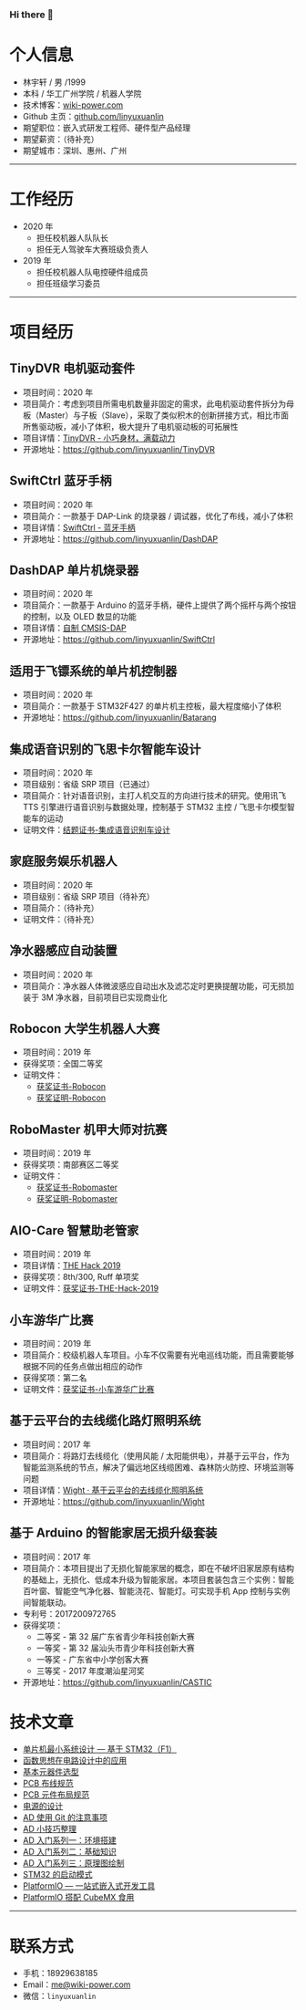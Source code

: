 ### Hi there 👋


# 个人信息

- 林宇轩 / 男 /1999
- 本科 / 华工广州学院 / 机器人学院
- 技术博客：[wiki-power.com](https://wiki-power.com)
- Github 主页：[github.com/linyuxuanlin](http://github.com/linyuxuanlin)
- 期望职位：嵌入式研发工程师、硬件型产品经理
- 期望薪资：（待补充）
- 期望城市：深圳、惠州、广州

---

<!-- more -->

# 工作经历

- 2020 年
  - 担任校机器人队队长
  - 担任无人驾驶车大赛班级负责人
- 2019 年
  - 担任校机器人队电控硬件组成员
  - 担任班级学习委员

---

# 项目经历

## TinyDVR 电机驱动套件

- 项目时间：2020 年
- 项目简介：考虑到项目所需电机数量非固定的需求，此电机驱动套件拆分为母板（Master）与子板（Slave），采取了类似积木的创新拼接方式，相比市面所售驱动板，减小了体积，极大提升了电机驱动板的可拓展性
- 项目详情：[TinyDVR - 小巧身材，满载动力](https://wiki-power.com/post/%E7%94%B5%E8%B7%AF%E8%AE%BE%E8%AE%A1/TinyDVR-%E5%B0%8F%E5%B7%A7%E8%BA%AB%E6%9D%90%EF%BC%8C%E6%BB%A1%E8%BD%BD%E5%8A%A8%E5%8A%9B.html)
- 开源地址：<https://github.com/linyuxuanlin/TinyDVR>

## SwiftCtrl 蓝牙手柄

- 项目时间：2020 年
- 项目简介：一款基于 DAP-Link 的烧录器 / 调试器，优化了布线，减小了体积
- 项目详情：[SwiftCtrl - 蓝牙手柄](https://wiki-power.com/post/%E7%94%B5%E8%B7%AF%E8%AE%BE%E8%AE%A1/SwiftCtrl-%E8%93%9D%E7%89%99%E6%89%8B%E6%9F%84.html)
- 开源地址：<https://github.com/linyuxuanlin/DashDAP>

## DashDAP 单片机烧录器

- 项目时间：2020 年
- 项目简介：一款基于 Arduino 的蓝牙手柄，硬件上提供了两个摇杆与两个按钮的控制，以及 OLED 数显的功能
- 项目详情：[自制 CMSIS-DAP](https://wiki-power.com/post/%E7%94%B5%E8%B7%AF%E8%AE%BE%E8%AE%A1/%E8%87%AA%E5%88%B6CMSIS-DAP.html)
- 开源地址：<https://github.com/linyuxuanlin/SwiftCtrl>

## 适用于飞镖系统的单片机控制器

- 项目时间：2020 年
- 项目简介：一款基于 STM32F427 的单片机主控板，最大程度缩小了体积
- 开源地址：<https://github.com/linyuxuanlin/Batarang>

## 集成语音识别的飞思卡尔智能车设计

- 项目时间：2020 年
- 项目级别：省级 SRP 项目（已通过）
- 项目简介：针对语音识别，主打人机交互的方向进行技术的研究。使用讯飞 TTS 引擎进行语音识别与数据处理，控制基于 STM32 主控 / 飞思卡尔模型智能车的运动
- 证明文件：[结题证书-集成语音识别车设计](https://wiki-media-1253965369.cos.ap-guangzhou.myqcloud.com/doc/certificate-of-award/%E7%BB%93%E9%A2%98%E8%AF%81%E4%B9%A6-%E9%9B%86%E6%88%90%E8%AF%AD%E9%9F%B3%E8%AF%86%E5%88%AB%E7%9A%84%E9%A3%9E%E6%80%9D%E5%8D%A1%E5%B0%94%E6%99%BA%E8%83%BD%E8%BD%A6%E8%AE%BE%E8%AE%A1.jpg)

## 家庭服务娱乐机器人

- 项目时间：2020 年
- 项目级别：省级 SRP 项目（待补充）
- 项目简介：（待补充）
- 证明文件：（待补充）

## 净水器感应自动装置

- 项目时间：2020 年
- 项目简介：净水器人体微波感应自动出水及滤芯定时更换提醒功能，可无损加装于 3M 净水器，目前项目已实现商业化

## Robocon 大学生机器人大赛

- 项目时间：2019 年
- 获得奖项：全国二等奖
- 证明文件：
  - [获奖证书-Robocon](https://wiki-media-1253965369.cos.ap-guangzhou.myqcloud.com/doc/certificate-of-award/获奖证书-第十八届全国大学生机器人大赛-Robocon.jpg)
  - [获奖证明-Robocon](https://wiki-media-1253965369.cos.ap-guangzhou.myqcloud.com/doc/certificate-of-award/获奖证明-Robomaster-Robocon.pdf)

## RoboMaster 机甲大师对抗赛

- 项目时间：2019 年
- 获得奖项：南部赛区二等奖
- 证明文件：
  - [获奖证书-Robomaster](https://wiki-media-1253965369.cos.ap-guangzhou.myqcloud.com/doc/certificate-of-award/获奖证书-第十八届全国大学生机器人大赛-Robomaster.pdf)
  - [获奖证明-Robomaster](https://wiki-media-1253965369.cos.ap-guangzhou.myqcloud.com/doc/certificate-of-award/获奖证明-Robomaster-Robocon.pdf)

## AIO-Care 智慧助老管家

- 项目时间：2019 年
- 项目详情：[THE Hack 2019](https://wiki-power.com/post/%E6%AF%94%E8%B5%9B%E7%BB%8F%E5%8E%86/THEHack2019.html)
- 获得奖项：8th/300, Ruff 单项奖
- 证明文件：[获奖证书-THE-Hack-2019](https://wiki-media-1253965369.cos.ap-guangzhou.myqcloud.com/doc/certificate-of-award/%E8%8E%B7%E5%A5%96%E8%AF%81%E4%B9%A6-THE-Hack-2019.jpg)

## 小车游华广比赛

- 项目时间：2019 年
- 项目简介：校级机器人车项目。小车不仅需要有光电巡线功能，而且需要能够根据不同的任务点做出相应的动作
- 获得奖项：第二名
- 证明文件：[获奖证书-小车游华广比赛](https://wiki-media-1253965369.cos.ap-guangzhou.myqcloud.com/doc/certificate-of-award/%E8%8E%B7%E5%A5%96%E8%AF%81%E4%B9%A6-%E6%9C%BA%E5%99%A8%E4%BA%BA%E5%B0%8F%E8%BD%A6%E6%B8%B8%E5%8D%8E%E5%B9%BF%E6%AF%94%E8%B5%9B.jpg)

## 基于云平台的去线缆化路灯照明系统

- 项目时间：2017 年
- 项目简介：将路灯去线缆化（使用风能 / 太阳能供电），并基于云平台，作为智能监测系统的节点，解决了偏远地区线缆困难、森林防火防控、环境监测等问题
- 项目详情：[Wight · 基于云平台的去线缆化照明系统](<https://wiki-power.com/post/%E6%AF%94%E8%B5%9B%E7%BB%8F%E5%8E%86/Hack.init().html>)
- 开源地址：<https://github.com/linyuxuanlin/Wight>

## 基于 Arduino 的智能家居无损升级套装

- 项目时间：2017 年
- 项目简介：本项目提出了无损化智能家居的概念，即在不破坏旧家居原有结构的基础上，无损化、低成本升级为智能家居。本项目套装包含三个实例：智能百叶窗、智能空气净化器、智能浇花、智能灯。可实现手机 App 控制与实例间智能联动。
- 专利号：2017200972765
- 获得奖项：
  - 二等奖 - 第 32 届广东省青少年科技创新大赛
  - 一等奖 - 第 32 届汕头市青少年科技创新大赛
  - 一等奖 - 广东省中小学创客大赛
  - 三等奖 - 2017 年度潮汕星河奖
- 开源地址：<https://github.com/linyuxuanlin/CASTIC>

# 技术文章

- [单片机最小系统设计 — 基于 STM32（F1）](https://wiki-power.com/post/%E7%94%B5%E8%B7%AF%E8%AE%BE%E8%AE%A1/%E5%8D%95%E7%89%87%E6%9C%BA%E6%9C%80%E5%B0%8F%E7%B3%BB%E7%BB%9F%E8%AE%BE%E8%AE%A1%E2%80%94%E5%9F%BA%E4%BA%8ESTM32%EF%BC%88F1%EF%BC%89.html)
- [函数思想在电路设计中的应用](https://wiki-power.com/post/%E7%94%B5%E8%B7%AF%E8%AE%BE%E8%AE%A1/%E5%87%BD%E6%95%B0%E6%80%9D%E6%83%B3%E5%9C%A8%E7%94%B5%E8%B7%AF%E8%AE%BE%E8%AE%A1%E4%B8%AD%E7%9A%84%E5%BA%94%E7%94%A8.html)
- [基本元器件选型](https://wiki-power.com/post/%E7%94%B5%E8%B7%AF%E8%AE%BE%E8%AE%A1/%E5%9F%BA%E6%9C%AC%E5%85%83%E5%99%A8%E4%BB%B6%E9%80%89%E5%9E%8B.html)
- [PCB 布线规范](https://wiki-power.com/post/%E7%94%B5%E8%B7%AF%E8%AE%BE%E8%AE%A1/PCB%E5%B8%83%E7%BA%BF%E8%A7%84%E8%8C%83.html)
- [PCB 元件布局规范](https://wiki-power.com/post/%E7%94%B5%E8%B7%AF%E8%AE%BE%E8%AE%A1/PCB%E5%85%83%E4%BB%B6%E5%B8%83%E5%B1%80%E8%A7%84%E8%8C%83.html)
- [电源的设计](https://wiki-power.com/post/%E7%94%B5%E8%B7%AF%E8%AE%BE%E8%AE%A1/%E7%94%B5%E6%BA%90%E7%9A%84%E8%AE%BE%E8%AE%A1.html)
- [AD 使用 Git 的注意事项](https://wiki-power.com/post/%E7%94%B5%E8%B7%AF%E8%AE%BE%E8%AE%A1/AD%E4%BD%BF%E7%94%A8Git%E7%9A%84%E6%B3%A8%E6%84%8F%E4%BA%8B%E9%A1%B9.html)
- [AD 小技巧整理](https://wiki-power.com/post/%E7%94%B5%E8%B7%AF%E8%AE%BE%E8%AE%A1/AD%E5%B0%8F%E6%8A%80%E5%B7%A7%E6%95%B4%E7%90%86.html)
- [AD 入门系列一：环境搭建](https://wiki-power.com/post/%E7%94%B5%E8%B7%AF%E8%AE%BE%E8%AE%A1/AD%E5%85%A5%E9%97%A8%E7%B3%BB%E5%88%97%E4%B8%80%EF%BC%9A%E7%8E%AF%E5%A2%83%E6%90%AD%E5%BB%BA.html)
- [AD 入门系列二：基础知识](https://wiki-power.com/post/%E7%94%B5%E8%B7%AF%E8%AE%BE%E8%AE%A1/AD%E5%85%A5%E9%97%A8%E7%B3%BB%E5%88%97%E4%BA%8C%EF%BC%9A%E5%9F%BA%E7%A1%80%E7%9F%A5%E8%AF%86.html)
- [AD 入门系列三：原理图绘制](https://wiki-power.com/post/%E7%94%B5%E8%B7%AF%E8%AE%BE%E8%AE%A1/AD%E5%85%A5%E9%97%A8%E7%B3%BB%E5%88%97%E4%B8%89%EF%BC%9A%E5%8E%9F%E7%90%86%E5%9B%BE%E7%BB%98%E5%88%B6.html)
- [STM32 的启动模式](https://wiki-power.com/post/%E5%B5%8C%E5%85%A5%E5%BC%8F%E5%BC%80%E5%8F%91/STM32%E7%9A%84%E5%90%AF%E5%8A%A8%E6%A8%A1%E5%BC%8F.html)
- [PlatformIO — 一站式嵌入式开发工具](https://wiki-power.com/post/%E5%B5%8C%E5%85%A5%E5%BC%8F%E5%BC%80%E5%8F%91/PlatformIO%E2%80%94%E4%B8%80%E7%AB%99%E5%BC%8F%E5%B5%8C%E5%85%A5%E5%BC%8F%E5%BC%80%E5%8F%91%E5%B7%A5%E5%85%B7.html)
- [PlatformIO 搭配 CubeMX 食用](https://wiki-power.com/post/%E5%B5%8C%E5%85%A5%E5%BC%8F%E5%BC%80%E5%8F%91/PlatformIO%E6%90%AD%E9%85%8DCubeMX%E9%A3%9F%E7%94%A8.html)

---

# 联系方式

- 手机：18929638185
- Email：me@wiki-power.com
- 微信：`linyuxuanlin`




<!--
**linyuxuanlin/linyuxuanlin** is a ✨ _special_ ✨ repository because its `README.md` (this file) appears on your GitHub profile.

Here are some ideas to get you started:

- 🔭 I’m currently working on ...
- 🌱 I’m currently learning ...
- 👯 I’m looking to collaborate on ...
- 🤔 I’m looking for help with ...
- 💬 Ask me about ...
- 📫 How to reach me: ...
- 😄 Pronouns: ...
- ⚡ Fun fact: ...
-->
